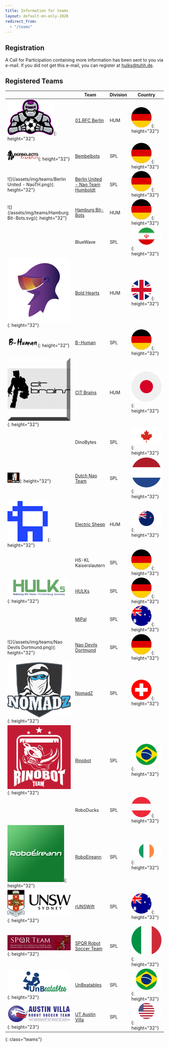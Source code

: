 ```yaml
---
title: Information for teams
layout: default-en-only-2020
redirect_from:
  - "/teams"
---
```


## Registration

A Call for Participation containing more information has been sent to you via e-mail.
If you did not get this e-mail, you can register at [hulks@tuhh.de](mailto:hulks@tuhh.de).

## Registered Teams

|                                                                 | Team                                                          | Division | Country                                  |
|-----------------------------------------------------------------|---------------------------------------------------------------|----------|------------------------------------------|
| ![](/assets/img/teams/01rfc_berlin.png){: height="32"}          | [01.RFC Berlin](https://01.rfc-berlin.de/)                    | HUM      | ![DE](/assets/img/flags/de.svg){: height="32"} |
| ![](/assets/img/teams/Bembelbots.png){: height="32"}            | [Bembelbots](https://www.jrl.cs.uni-frankfurt.de/web/robocup) | SPL      | ![DE](/assets/img/flags/de.svg){: height="32"} |
| ![](/assets/img/teams/Berlin United - NaoTH.png){: height="32"} | [Berlin United - Nao Team Humboldt](http://naoth.de)          | SPL      | ![DE](/assets/img/flags/de.svg){: height="32"} |
| ![](/assets/img/teams/Hamburg Bit-Bots.svg){: height="32"}      | [Hamburg Bit-Bots](http://bit-bots.de)                        | HUM      | ![DE](/assets/img/flags/de.svg){: height="32"} |
|                                                                 | BlueWave                                                      | SPL      | ![IR](/assets/img/flags/ir.svg){: height="32"} |
| ![](/assets/img/teams/bold_hearts.png){: height="32"}           | [Bold Hearts](http://robocup.herts.ac.uk/)                    | HUM      | ![EN](/assets/img/flags/en.svg){: height="32"} |
| ![](/assets/img/teams/B-Human.png){: height="32"}               | [B-Human](https://www.b-human.de)                             | SPL      | ![DE](/assets/img/flags/de.svg){: height="32"} |
| ![](/assets/img/teams/cit-brains.png){: height="32"}            | [CIT Brains](https://sites.google.com/a/p.chibakoudai.jp/cit-brains/home_en)  | HUM      | ![JP](/assets/img/flags/jp.svg){: height="32"} |
|                                                                 | DinoBytes                                                     | SPL      | ![CA](/assets/img/flags/ca.svg){: height="32"} |
| ![](/assets/img/teams/DNT_logo.png){: height="32"}              | [Dutch Nao Team](http://www.dutchnaoteam.nl)                  | SPL      | ![NL](/assets/img/flags/nl.svg){: height="32"} |
| ![](/assets/img/teams/electric-sheep.gif){: height="32"}        | [Electric Sheep](https://humanoid.science/)                   | HUM      | ![NZ](/assets/img/flags/nz.svg){: height="32"} |
|                                                                 | HS-KL Kaiserslautern                                          | SPL      | ![DE](/assets/img/flags/de.svg){: height="32"} |
| ![](/assets/img/teams/HULKs.svg){: height="32"}                 | [HULKs](https://hulks.de)                                     | SPL      | ![DE](/assets/img/flags/de.svg){: height="32"} |
|                                                                 | [MiPal](http://mipal.net.au/)                                 | SPL      | ![AU](/assets/img/flags/au.svg){: height="32"} |
| ![](/assets/img/teams/Nao Devils Dortmund.png){: height="32"}   | [Nao Devils Dortmund](https://naodevils.de/)                  | SPL      | ![DE](/assets/img/flags/de.svg){: height="32"} |
| ![](/assets/img/teams/nomadz.png){: height="32"}                | [NomadZ](https://robocup.ethz.ch/)                            | SPL      | ![CH](/assets/img/flags/ch.svg){: height="32"} |
| ![](/assets/img/teams/rinobot_red.png){: height="32"}           | [Rinobot](https://www.facebook.com/rinobot/)                  | SPL      | ![BR](/assets/img/flags/br.svg){: height="32"} |
|                                                                 | RoboDucks                                                     | SPL      | ![AUT](/assets/img/flags/aut.svg){: height="32"} |
| ![](/assets/img/teams/roboeireann.png){: height="32"}           | [RoboEireann](http://www.eeng.nuim.ie/robocup/)               | SPL      | ![IE](/assets/img/flags/ie.svg){: height="32"} |
| ![](/assets/img/teams/rUNSWift.png){: height="32"}              | [rUNSWift](https://www.engineering.unsw.edu.au/computer-science-engineering/student-life/student-projects/robocup)  | SPL      | ![AU](/assets/img/flags/au.svg){: height="32"} |
| ![](/assets/img/teams/spqr.jpg){: height="32"}                  | [SPQR Robot Soccer Team](http://spqr.diag.uniroma1.it/)       | SPL      | ![IT](/assets/img/flags/it.svg){: height="32"} |
| ![](/assets/img/teams/UnBeatables.bmp){: height="32"}           | [UnBeatables](https://www.facebook.com/unbeatablesbr)         | SPL      | ![BR](/assets/img/flags/br.svg){: height="32"} |
| ![](/assets/img/teams/austinvillalogo.jpg){: height="23"}       | [UT Austin Villa](https://www.cs.utexas.edu/~AustinVilla/)    | SPL      | ![US](/assets/img/flags/us.svg){: height="32"} |
{: class="teams"}
